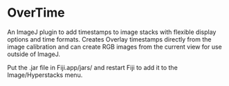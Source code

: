 # OverTime

An ImageJ plugin to add timestamps to image stacks with flexible display options and time formats. Creates Overlay timestamps directly from the image calibration and can create RGB images from the current view for use outside of ImageJ.

Put the .jar file in Fiji.app/jars/ and restart Fiji to add it to the Image/Hyperstacks menu.
